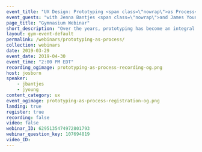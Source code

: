 ```yaml
---
event_title: "UX Design: Prototyping <span class=\"nowrap\">as Process</span>"
event_guests: "with Jenna Bantjes <span class=\"nowrap\">and James Young</span>"
page_title: "Gymnasium Webinar"
short_description: "Over the years, prototyping has become an integral part of digital product development. Learn the ins and outs of modern design documentation and the new tools that aim to improve it from three industry experts."
layout: gym-event-default
permalink: /webinars/prototyping-as-process/
collection: webinars
date: 2019-03-29
event_date: 2019-04-30
event_time: "2:00 PM EDT"
recording_ogimage: prototyping-as-process-recording-og.png
host: josborn
speaker:
    - jbantjes
    - jyoung
content_category: ux
event_ogimage: prototyping-as-process-registration-og.png
landing: true
register: true
recording: false
video: false
webinar_ID: 6295135474972801793
webinar_question_key: 107694819
video_ID:
---
```

